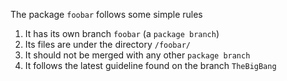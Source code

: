 The package `foobar` follows some simple rules

1. It has its own branch `foobar` (a `package branch`)
2. Its files are under the directory `/foobar/`
3. It should not be merged with any other `package branch`
4. It follows the latest guideline found on the branch `TheBigBang`

